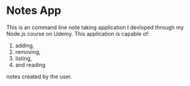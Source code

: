 # Notes App

This is an command line note taking application I devloped through my Node.js course on Udemy. This application is capable of:
1. adding, 
2. removing, 
3. listing, 
4. and reading

notes created by the user.

